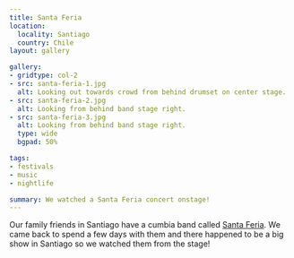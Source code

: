 ```yaml
---
title: Santa Feria
location:
  locality: Santiago
  country: Chile
layout: gallery

gallery:
- gridtype: col-2
- src: santa-feria-1.jpg
  alt: Looking out towards crowd from behind drumset on center stage.
- src: santa-feria-2.jpg
  alt: Looking from behind band stage right.
- src: santa-feria-3.jpg
  alt: Looking from behind band stage right.
  type: wide
  bgpad: 50%

tags:
- festivals
- music
- nightlife

summary: We watched a Santa Feria concert onstage!
---
```


Our family friends in Santiago have a cumbia band called [Santa Feria](http://santaferia.cl/). We came back to spend a few days with them and there happened to be a big show in Santiago so we watched them from the stage!
